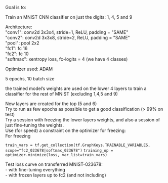 Goal is to:

Train an MNIST CNN classifier on just the digits: 1, 4, 5 and 9

Architecture: <br>
"conv1": conv2d 3x3x4, stride=1, ReLU, padding = "SAME"   <br>
"conv2": conv2d 3x3x8, stride=2, ReLU, padding = "SAME" <br>
"pool": pool 2x2 <br>
"fc1": fc 16  <br>
"fc2": fc 10   <br>
"softmax": xentropy loss, fc-logits = 4 (we have 4 classes) <br>

Optimizer used: ADAM

5 epochs, 10 batch size

the trained model’s weights are used on the lower 4 layers to train a classifier for the rest of MNIST (excluding 1,4,5 and 9)

New layers are created for the top (5 and 6) <br>
Try to run as few epochs as possible to get a good classification (> 99% on test) <br>
Try a session with freezing the lower layers weights, and also a session of just fine-tuning the weights. <br>
Use (for speed) a constraint on the optimizer for freezing: <br>
For freezing <br>

`train_vars = tf.get_collection(tf.GraphKeys.TRAINABLE_VARIABLES, scope="fc2_023678|softmax_023678")`
`training_op = optimizer.minimize(loss, var_list=train_vars)`
 

Test loss curve on transferred MNIST-023678: <br>
       - with fine-tuning everything <br>
       - with frozen layers up to fc2 (and not including) 
